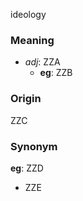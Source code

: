 ideology
### Meaning
+ _adj_: ZZA
    + __eg__: ZZB

### Origin

ZZC

### Synonym

__eg__: ZZD

+ ZZE


